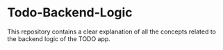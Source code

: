 # Todo-Backend-Logic
This repository contains a clear explanation of all the concepts related to the backend logic of the TODO app.
